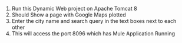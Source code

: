 1. Run this Dynamic Web project on Apache Tomcat 8
2. Should Show a page with Google Maps plotted
3. Enter the city name and search query in the text boxes next to each other
4. This will access the port 8096 which has Mule Application Running